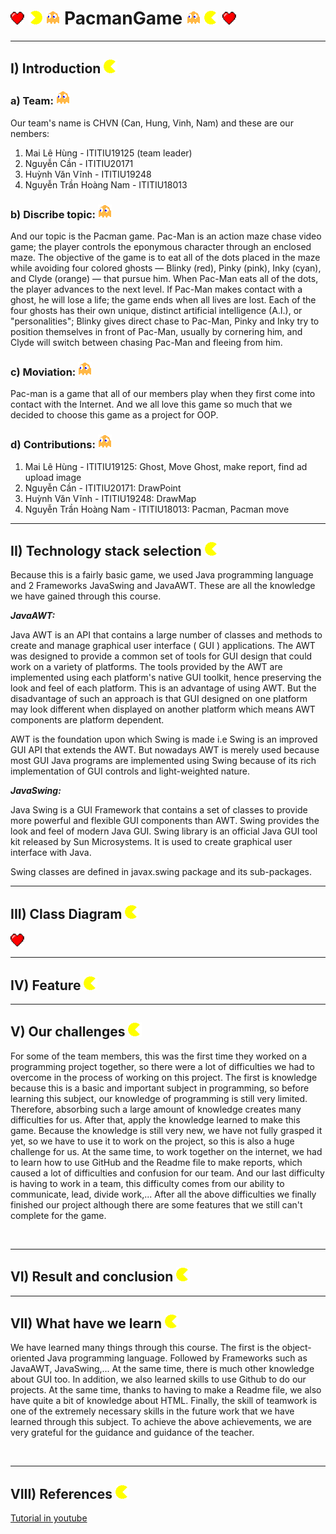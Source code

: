 <h1> <img src="https://github.com/pupii29/PacmanGame/blob/main/images/heart.png"> <img src="https://github.com/pupii29/PacmanGame/blob/main/images/left.gif"> <img src="https://github.com/pupii29/PacmanGame/blob/main/images/ghost.gif"> 
 PacmanGame <img src="https://github.com/pupii29/PacmanGame/blob/main/images/ghost.gif"> <img src="https://github.com/pupii29/PacmanGame/blob/main/images/right.gif"> <img src="https://github.com/pupii29/PacmanGame/blob/main/images/heart.png"></h1>
<hr>
<h2>I) Introduction <img src="https://github.com/pupii29/PacmanGame/blob/main/images/right.gif"></h2>
 <p><h3>a) Team: <img src="https://github.com/pupii29/PacmanGame/blob/main/images/ghost.gif"></h3>
   Our team's name is CHVN (Can, Hung, Vinh, Nam) and these are our nembers:
      <ol><li>Mai Lê Hùng - ITITIU19125 (team leader)</li>
      <li>Nguyễn Cần  - ITITIU20171</li>
      <li>Huỳnh Văn Vĩnh  - ITITIU19248</li>
      <li>Nguyễn Trần Hoàng Nam - ITITIU18013</li></ol></p>
      
<h3>b) Discribe topic: <img src="https://github.com/pupii29/PacmanGame/blob/main/images/ghost.gif"></h3>
<p> And our topic is the Pacman game. Pac-Man is an action maze chase video game; the player controls the eponymous character through an enclosed maze. The objective      of the game is to eat all of the dots placed in the maze while avoiding four colored ghosts — Blinky (red), Pinky (pink), Inky (cyan), and Clyde (orange) — that          pursue him. When Pac-Man eats all of the dots, the player advances to the next level. If Pac-Man makes contact with a ghost, he will lose a life; the game ends when      all lives are lost. Each of the four ghosts has their own unique, distinct artificial intelligence (A.I.), or "personalities"; Blinky gives direct chase to Pac-Man,      Pinky and Inky try to position themselves in front of Pac-Man, usually by cornering him, and Clyde will switch between chasing Pac-Man and fleeing from him.</p>
   
<h3>c) Moviation: <img src="https://github.com/pupii29/PacmanGame/blob/main/images/ghost.gif"></h3>
<p>Pac-man is a game that all of our members play when they first come into contact with the Internet. And we all love this game so much that we decided to choose this game as a project for OOP.</p>
      
<h3>d) Contributions: <img src="https://github.com/pupii29/PacmanGame/blob/main/images/ghost.gif"></h3>
   <p><ol><li>Mai Lê Hùng - ITITIU19125: Ghost, Move Ghost, make report, find ad upload image</li>
 <li>Nguyễn Cần  - ITITIU20171: DrawPoint</li>
 <li>Huỳnh Văn Vĩnh  - ITITIU19248: DrawMap</li>
 <li>Nguyễn Trần Hoàng Nam - ITITIU18013: Pacman, Pacman move</li></ol></p>
 
<hr>
 <h2>II) Technology stack selection <img src="https://github.com/pupii29/PacmanGame/blob/main/images/right.gif"></h2>
 <p>Because this is a fairly basic game, we used Java programming language and 2 Frameworks JavaSwing and JavaAWT. These are all the knowledge we have gained through this course.<br>
 
 <strong><i>JavaAWT:</i></strong><br>
 
Java AWT is an API that contains a large number of classes and methods to create and manage graphical user interface ( GUI ) applications. The AWT was designed to provide a common set of tools for GUI design that could work on a variety of platforms. The tools provided by the AWT are implemented using each platform's native GUI toolkit, hence preserving the look and feel of each platform. This is an advantage of using AWT. But the disadvantage of such an approach is that GUI designed on one platform may look different when displayed on another platform which means AWT components are platform dependent.

AWT is the foundation upon which Swing is made i.e Swing is an improved GUI API that extends the AWT. But nowadays AWT is merely used because most GUI Java programs are implemented using Swing because of its rich implementation of GUI controls and light-weighted nature.<br>
 
<strong><i>JavaSwing:</i></strong><br>
 
Java Swing is a GUI Framework that contains a set of classes to provide more powerful and flexible GUI components than AWT. Swing provides the look and feel of modern Java GUI. Swing library is an official Java GUI tool kit released by Sun Microsystems. It is used to create graphical user interface with Java.

Swing classes are defined in javax.swing package and its sub-packages.<br></p>
<hr>
<h2>III) Class Diagram <img src="https://github.com/pupii29/PacmanGame/blob/main/images/right.gif"></h2>
<img src="https://github.com/pupii29/PacmanGame/blob/main/images/heart.png">
<hr>
<h2>IV) Feature <img src="https://github.com/pupii29/PacmanGame/blob/main/images/right.gif"></h2>
<hr>
<h2>V) Our challenges <img src="https://github.com/pupii29/PacmanGame/blob/main/images/right.gif"></h2>
<p>For some of the team members, this was the first time they worked on a programming project together, so there were a lot of difficulties we had to overcome in the process of working on this project. The first is knowledge because this is a basic and important subject in programming, so before learning this subject, our knowledge of programming is still very limited. Therefore, absorbing such a large amount of knowledge creates many difficulties for us. After that, apply the knowledge learned to make this game. Because the knowledge is still very new, we have not fully grasped it yet, so we have to use it to work on the project, so this is also a huge challenge for us. At the same time, to work together on the internet, we had to learn how to use GitHub and the Readme file to make reports, which caused a lot of difficulties and confusion for our team. And our last difficulty is having to work in a team, this difficulty comes from our ability to communicate, lead, divide work,... After all the above difficulties we finally finished our project although there are some features that we still can't complete for the game.</p><br>
<hr>
<h2>VI) Result and conclusion <img src="https://github.com/pupii29/PacmanGame/blob/main/images/right.gif"></h2>
<hr>
<h2>VII) What have we learn <img src="https://github.com/pupii29/PacmanGame/blob/main/images/right.gif"></h2>
<p>We have learned many things through this course. The first is the object-oriented Java programming language. Followed by Frameworks such as JavaAWT, JavaSwing,... At the same time, there is much other knowledge about GUI too. In addition, we also learned skills to use Github to do our projects. At the same time, thanks to having to make a Readme file, we also have quite a bit of knowledge about HTML. Finally, the skill of teamwork is one of the extremely necessary skills in the future work that we have learned through this subject. To achieve the above achievements, we are very grateful for the guidance and guidance of the teacher.</p><br>
<hr>
<h2>VIII) References <img src="https://github.com/pupii29/PacmanGame/blob/main/images/right.gif"></h2>
<a href="https://www.youtube.com/watch?v=ATz7bIqOjiA">Tutorial in youtube</a>



 
   
   
   

